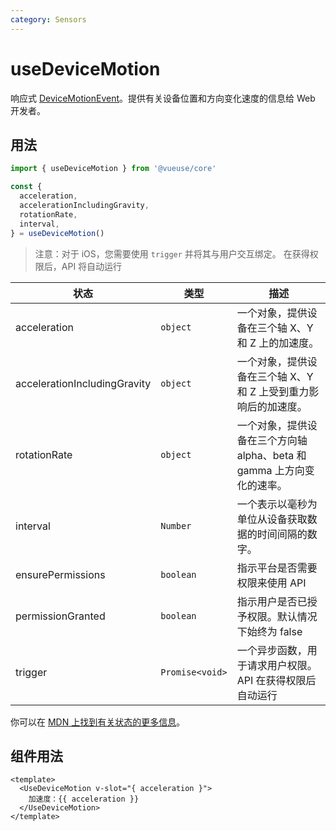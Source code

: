 ```yaml
---
category: Sensors
---
```


# useDeviceMotion

响应式 [DeviceMotionEvent](https://developer.mozilla.org/en-US/docs/Web/API/DeviceMotionEvent)。提供有关设备位置和方向变化速度的信息给 Web 开发者。

## 用法

```js
import { useDeviceMotion } from '@vueuse/core'

const {
  acceleration,
  accelerationIncludingGravity,
  rotationRate,
  interval,
} = useDeviceMotion()
```

> 注意：对于 iOS，您需要使用 `trigger` 并将其与用户交互绑定。
> 在获得权限后，API 将自动运行

| 状态                         | 类型            | 描述                                                                   |
| ---------------------------- | --------------- | ---------------------------------------------------------------------- |
| acceleration                 | `object`        | 一个对象，提供设备在三个轴 X、Y 和 Z 上的加速度。                      |
| accelerationIncludingGravity | `object`        | 一个对象，提供设备在三个轴 X、Y 和 Z 上受到重力影响后的加速度。        |
| rotationRate                 | `object`        | 一个对象，提供设备在三个方向轴 alpha、beta 和 gamma 上方向变化的速率。 |
| interval                     | `Number`        | 一个表示以毫秒为单位从设备获取数据的时间间隔的数字。                   |
| ensurePermissions            | `boolean`       | 指示平台是否需要权限来使用 API                                         |
| permissionGranted            | `boolean`       | 指示用户是否已授予权限。默认情况下始终为 false                         |
| trigger                      | `Promise<void>` | 一个异步函数，用于请求用户权限。API 在获得权限后自动运行               |

你可以在 [MDN 上找到有关状态的更多信息](https://developer.mozilla.org/en-US/docs/Web/API/DeviceMotionEvent#Properties)。

## 组件用法

```vue
<template>
  <UseDeviceMotion v-slot="{ acceleration }">
    加速度：{{ acceleration }}
  </UseDeviceMotion>
</template>
```
